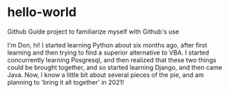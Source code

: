 # hello-world
Github Guide project to familiarize myself with Github's use

I'm Don, hi!  I started learning Python about six months ago, after first learning and then trying to find a superior alternative to VBA.  I started concurrently learning Posgresql, and then realized that these two things could be brought together, and so started learning Django, and then came Java.  Now, I know a little bit about several pieces of the pie, and am planning to 'bring it all together' in 2021!

